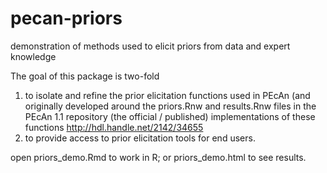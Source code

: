 pecan-priors
============

demonstration of methods used to elicit priors from data and expert knowledge

The goal of this package is two-fold

1. to isolate and refine the prior elicitation functions used in PEcAn (and originally developed around the priors.Rnw and results.Rnw files in the PEcAn 1.1 repository (the official / published) implementations of these functions http://hdl.handle.net/2142/34655
2. to provide access to prior elicitation tools for end users. 

open priors_demo.Rmd to work in R; or priors_demo.html to see results.